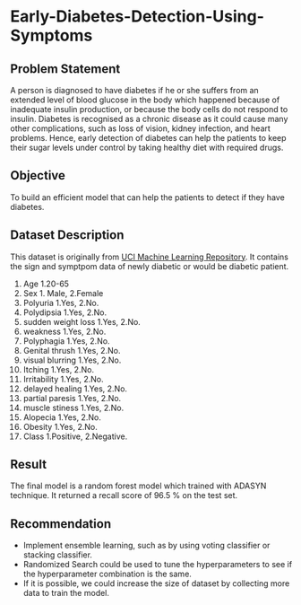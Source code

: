 # Early-Diabetes-Detection-Using-Symptoms
## Problem Statement
A person is diagnosed to have diabetes if he or she suffers from an extended level of blood glucose in the body which happened because of inadequate insulin production, or because the body cells do not respond to insulin. Diabetes is recognised as a chronic disease as it could cause many other complications, such as loss of vision, kidney infection, and heart problems. Hence, early detection of diabetes can help the patients to keep their sugar levels under control by taking healthy diet with required drugs. 

## Objective
To build an efficient model that can help the patients to detect if they have diabetes.

## Dataset Description
This dataset is originally from <a href="https://archive.ics.uci.edu/ml/datasets/Early+stage+diabetes+risk+prediction+dataset.#">UCI Machine Learning Repository</a>. It contains the sign and symptpom data of newly diabetic or would be diabetic patient.
1. Age 1.20-65
2. Sex 1. Male, 2.Female
3. Polyuria 1.Yes, 2.No.
4. Polydipsia 1.Yes, 2.No.
5. sudden weight loss 1.Yes, 2.No.
6. weakness 1.Yes, 2.No.
7. Polyphagia 1.Yes, 2.No.
8. Genital thrush 1.Yes, 2.No.
9. visual blurring 1.Yes, 2.No.
10. Itching 1.Yes, 2.No.
11. Irritability 1.Yes, 2.No.
12. delayed healing 1.Yes, 2.No.
13. partial paresis 1.Yes, 2.No.
14. muscle stiness 1.Yes, 2.No.
15. Alopecia 1.Yes, 2.No.
16. Obesity 1.Yes, 2.No.
17. Class 1.Positive, 2.Negative.

## Result
The final model is a random forest model which trained with ADASYN technique. It returned a recall score of 96.5 % on the test set. 

## Recommendation
* Implement ensemble learning, such as by using voting classifier or stacking classifier.
* Randomized Search could be used to tune the hyperparameters to see if the hyperparameter combination is the same.
* If it is possible, we could increase the size of dataset by collecting more data to train the model. 
